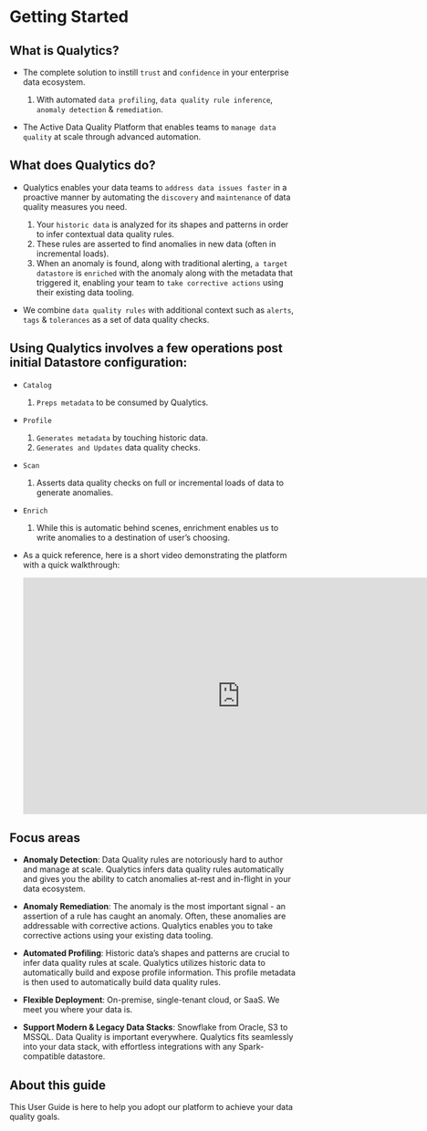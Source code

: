 # Getting Started

## What is Qualytics?

* The complete solution to instill `trust` and `confidence` in your enterprise data ecosystem.
    1. With automated `data profiling`, `data quality rule inference`, `anomaly detection` & `remediation`.

* The Active Data Quality Platform that enables teams to `manage data quality` at scale through advanced automation.
## What does Qualytics do?

* Qualytics enables your data teams to `address data issues faster` in a proactive manner by automating the `discovery` and `maintenance` of data quality measures you need.
    1. Your `historic data` is analyzed for its shapes and patterns in order to infer contextual data quality rules. 
    2. These rules are asserted to find anomalies in new data (often in incremental loads).
    3. When an anomaly is found, along with traditional alerting, `a target datastore` is `enriched` with the anomaly along with the metadata that triggered it, enabling your team to `take corrective actions` using their existing data tooling.

* We combine `data quality rules` with additional context such as `alerts`, `tags` & `tolerances` as a set of data quality checks.


## Using Qualytics involves a few operations post initial Datastore configuration:

* `Catalog`
    1. `Preps metadata` to be consumed by Qualytics.

* `Profile`
    1. `Generates metadata` by touching historic data.
    2. `Generates and Updates` data quality checks.

* `Scan`
    1. Asserts data quality checks on full or incremental loads of data to generate anomalies.

* `Enrich`
    1. While this is automatic behind scenes, enrichment enables us to write anomalies to a destination of user’s choosing.

* As a quick reference, here is a short video demonstrating the platform with a quick walkthrough:

    <iframe width="760" height="415" src="https://www.youtube.com/embed/Dxzt4LRibIE" title="YouTube video player" frameborder="0" allow="accelerometer; autoplay; clipboard-write; encrypted-media; gyroscope; picture-in-picture" allowfullscreen></iframe>

## Focus areas

* __Anomaly Detection__:
Data Quality rules are notoriously hard to author and manage at scale. Qualytics infers data quality rules automatically and gives you the ability to catch anomalies at-rest and in-flight in your data ecosystem.

* __Anomaly Remediation__:
The anomaly is the most important signal - an assertion of a rule has caught an anomaly. Often, these anomalies are addressable with corrective actions. Qualytics enables you to take corrective actions using your existing data tooling.

* __Automated Profiling__:
Historic data’s shapes and patterns are crucial to infer data quality rules at scale. Qualytics utilizes historic data to automatically build and expose profile information. This profile metadata is then used to automatically build data quality rules.

* __Flexible Deployment__:
On-premise, single-tenant cloud, or SaaS. We meet you where your data is.

* __Support Modern & Legacy Data Stacks__:
Snowflake from Oracle, S3 to MSSQL. Data Quality is important everywhere. Qualytics fits seamlessly into your data stack, with effortless integrations with any Spark-compatible datastore.

## About this guide
This User Guide is here to help you adopt our platform to achieve your data quality goals.

<!-- * TODO - ADD FRESHNESS SLA FUNCTIONALITY, INCLUDE DETAILS FROM API DOCUMENTATION -->
